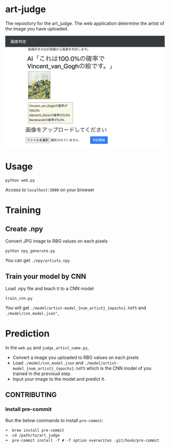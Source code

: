 # art-judge

The repository for the art_judge. The web application determine the artist of the image you have uploaded.

![App image](image_readme.png)

# Usage

```
python web.py
```

Access to `localhost:5000` on your browser

# Training

## Create .npy

Convert JPG image to RBG values on each pixels

```
python npy_generate.py
```

You can get `./npy/artists.npy`

## Train your model by CNN

Load .npy file and teach it to a CNN model

```
train_cnn.py
```

You will get `./model/artist-model_{num_artist}_{epochs}.hdf5` and `./model/cnn_model.json",`

# Prediction

In the `web.py` and `judge_artist_name.py`,

- Convert a image you uploaded to RBG values on each pixels
- Load `./model/cnn_model.json` and `./model/artist-model_{num_artist}_{epochs}.hdf5` which is the CNN model of you trained in the previoud step.
- Input your image to the model and predict it.

## CONTRIBUTING

### Install pre-commit

Run the below commands to install `pre-commit`:

```
➜  brew install pre-commit
➜  cd /path/to/art_judge
➜  pre-commit install -f # -f option overwrites .git/hook/pre-commit
```
